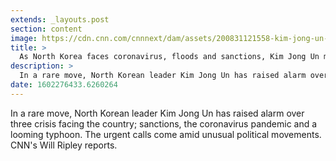 ```yaml
--- 
extends: _layouts.post 
section: content 
image: https://cdn.cnn.com/cnnnext/dam/assets/200831121558-kim-jong-un-super-tease.jpg 
title: > 
  As North Korea faces coronavirus, floods and sanctions, Kim Jong Un makes power moves 
description: > 
  In a rare move, North Korean leader Kim Jong Un has raised alarm over three crisis facing the country; sanctions, the coronavirus pandemic and a looming typhoon.The urgent calls come amid unusual political movements.CNN's Will Ripley reports. 
date: 1602276433.6260264 
--- 
```

In a rare move, North Korean leader Kim Jong Un has raised alarm over three crisis facing the country; sanctions, the coronavirus pandemic and a looming typhoon. The urgent calls come amid unusual political movements. CNN's Will Ripley reports.